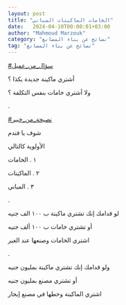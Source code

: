 ```yaml
---
layout: post
title: "الخامات الماكينات المباني"
date:   2024-04-10T00:00:01+03:00
author: "Mahmoud Marzouk"
category: "نصائح عن بناء المصانع"
tag: "نصائح عن بناء المصانع"
---
```



[<u>\#سؤال\_من\_عميل</u>](https://www.facebook.com/hashtag/%D8%B3%D8%A4%D8%A7%D9%84_%D9%85%D9%86_%D8%B9%D9%85%D9%8A%D9%84?__eep__=6&__cft__%5b0%5d=AZWdGpd5T9s55ns0fqN89oMOXuxg5Ae1YaCqe-hGwJSWkSjJFFclfUepdyMd4IX4BtsB-bvlvf8feifG7LEQ7CsBenTEUfxwfS5Dy2jS3KFxrffFgpkoGiqsqXMEesCR5dhpqPxRwNlKyUXGzAqARJ1vnuHV8crpfJNSUN-jg2I-YQ&__tn__=*NK-R)

أشتري ماكينة جديدة بكذا ؟

ولا أشتري خامات بنفس التكلفة ؟

.

[<u>\#نصيحة\_من\_خبير</u>](https://www.facebook.com/hashtag/%D9%86%D8%B5%D9%8A%D8%AD%D8%A9_%D9%85%D9%86_%D8%AE%D8%A8%D9%8A%D8%B1?__eep__=6&__cft__%5b0%5d=AZWdGpd5T9s55ns0fqN89oMOXuxg5Ae1YaCqe-hGwJSWkSjJFFclfUepdyMd4IX4BtsB-bvlvf8feifG7LEQ7CsBenTEUfxwfS5Dy2jS3KFxrffFgpkoGiqsqXMEesCR5dhpqPxRwNlKyUXGzAqARJ1vnuHV8crpfJNSUN-jg2I-YQ&__tn__=*NK-R)

شوف يا فندم

الأولوية كالتالي

١ . الخامات

٢ . الماكينات

٣ . المباني

.

لو قدامك إنك تشتري ماكينة ب ١٠٠ الف جنيه

أو تشتري خامات ب ١٠٠ ألف جنيه

اشتري الخامات وصنعها عند الغير

.

ولو قدامك إنك تشتري ماكينة بمليون جنيه

أو تشتري مصنع بمليون جنيه

اشتري الماكينة وحطها في مصنع إيجار
